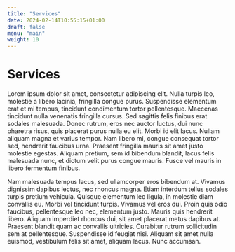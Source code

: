 ```yaml
---
title: "Services"
date: 2024-02-14T10:55:15+01:00
draft: false
menu: "main"
weight: 10
---
```

# Services

Lorem ipsum dolor sit amet, consectetur adipiscing elit. Nulla turpis leo, molestie a libero lacinia, fringilla congue purus. Suspendisse elementum erat et mi tempus, tincidunt condimentum tortor pellentesque. Maecenas tincidunt nulla venenatis fringilla cursus. Sed sagittis felis finibus erat sodales malesuada. Donec rutrum, eros nec auctor luctus, dui nunc pharetra risus, quis placerat purus nulla eu elit. Morbi id elit lacus. Nullam aliquam magna et varius tempor. Nam libero mi, congue consequat tortor sed, hendrerit faucibus urna. Praesent fringilla mauris sit amet justo molestie egestas. Aliquam pretium, sem id bibendum blandit, lacus felis malesuada nunc, et dictum velit purus congue mauris. Fusce vel mauris in libero fermentum finibus.

Nam malesuada tempus lacus, sed ullamcorper eros bibendum at. Vivamus dignissim dapibus lectus, nec rhoncus magna. Etiam interdum tellus sodales turpis pretium vehicula. Quisque elementum leo ligula, in molestie diam convallis eu. Morbi vel tincidunt turpis. Vivamus vel eros dui. Proin quis odio faucibus, pellentesque leo nec, elementum justo. Mauris quis hendrerit libero. Aliquam imperdiet rhoncus dui, sit amet placerat metus dapibus at. Praesent blandit quam ac convallis ultricies. Curabitur rutrum sollicitudin sem at pellentesque. Suspendisse id feugiat nisi. Aliquam sit amet nulla euismod, vestibulum felis sit amet, aliquam lacus. Nunc accumsan. 